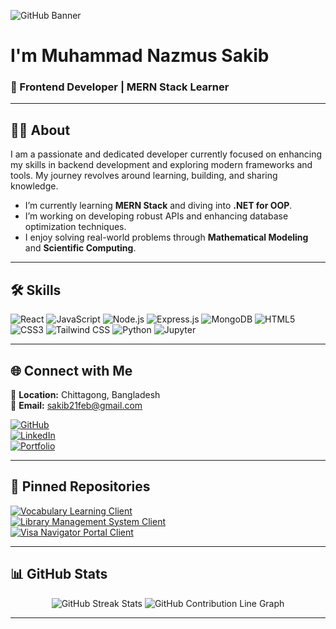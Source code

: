 ![GitHub Banner](https://i.ibb.co.com/vmwCFcy/wp8903933-mern-stack-wallpapers.jpg)

# I'm Muhammad Nazmus Sakib  
### 🌟 Frontend Developer | MERN Stack Learner  

---

## 👩‍💻 **About**  
I am a passionate and dedicated developer currently focused on enhancing my skills in backend development and exploring modern frameworks and tools. My journey revolves around learning, building, and sharing knowledge.  

-  I’m currently learning **MERN Stack** and diving into **.NET for OOP**.  
-  I’m working on developing robust APIs and enhancing database optimization techniques.  
-  I enjoy solving real-world problems through **Mathematical Modeling** and **Scientific Computing**.  

---

## 🛠️ **Skills**

![React](https://img.shields.io/badge/React-61DAFB?style=for-the-badge&logo=react&logoColor=black)
![JavaScript](https://img.shields.io/badge/JavaScript-F7DF1E?style=for-the-badge&logo=javascript&logoColor=black)
![Node.js](https://img.shields.io/badge/Node.js-339933?style=for-the-badge&logo=nodedotjs&logoColor=white)
![Express.js](https://img.shields.io/badge/Express.js-000000?style=for-the-badge&logo=express&logoColor=white)
![MongoDB](https://img.shields.io/badge/MongoDB-4EA94B?style=for-the-badge&logo=mongodb&logoColor=white)
![HTML5](https://img.shields.io/badge/HTML5-E34F26?style=for-the-badge&logo=html5&logoColor=white)
![CSS3](https://img.shields.io/badge/CSS3-1572B6?style=for-the-badge&logo=css3&logoColor=white)
![Tailwind CSS](https://img.shields.io/badge/TailwindCSS-38B2AC?style=for-the-badge&logo=tailwind-css&logoColor=white)
![Python](https://img.shields.io/badge/Python-3776AB?style=for-the-badge&logo=python&logoColor=white)
![Jupyter](https://img.shields.io/badge/Jupyter-F37626?style=for-the-badge&logo=jupyter&logoColor=white)

---

## 🌐 **Connect with Me**  
📍 **Location:** Chittagong, Bangladesh  
📧 **Email:** [sakib21feb@gmail.com](mailto:sakib21feb@gmail.com)  

[![GitHub](https://img.shields.io/badge/GitHub-181717?style=for-the-badge&logo=github&logoColor=white)](https://github.com/MuhammadNazmusSakib)  
[![LinkedIn](https://img.shields.io/badge/LinkedIn-0A66C2?style=for-the-badge&logo=linkedin&logoColor=white)](https://www.linkedin.com/in/muhammad-nazmus-sakib/)  
[![Portfolio](https://img.shields.io/badge/Website-4285F4?style=for-the-badge&logo=google-chrome&logoColor=white)](https://muhammad-nazmus-sakib.web.app/)  

---

## 📌 **Pinned Repositories**

[![Vocabulary Learning Client](https://github-readme-stats.vercel.app/api/pin/?username=MuhammadNazmusSakib&repo=Vocabulary-Learning-Client-&cache_seconds=3600)](https://github.com/MuhammadNazmusSakib/Vocabulary-Learning-Client-)  
[![Library Management System Client](https://github-readme-stats.vercel.app/api/pin/?username=MuhammadNazmusSakib&repo=Library-Management-System-Client&cache_seconds=60)](https://github.com/MuhammadNazmusSakib/Library-Management-System-Client)  
[![Visa Navigator Portal Client](https://github-readme-stats.vercel.app/api/pin/?username=MuhammadNazmusSakib&repo=Visa-Navigator-Portal-Client&cache_seconds=60)](https://github.com/MuhammadNazmusSakib/Visa-Navigator-Portal-Client)  

---

## 📊 **GitHub Stats**

<div align="center">
  <img src="https://github-readme-streak-stats.herokuapp.com/?user=MuhammadNazmusSakib" alt="GitHub Streak Stats" />
  <img src="https://github-profile-summary-cards.vercel.app/api/cards/profile-details?username=MuhammadNazmusSakib&theme=default" alt="GitHub Contribution Line Graph" />
</div>

---

